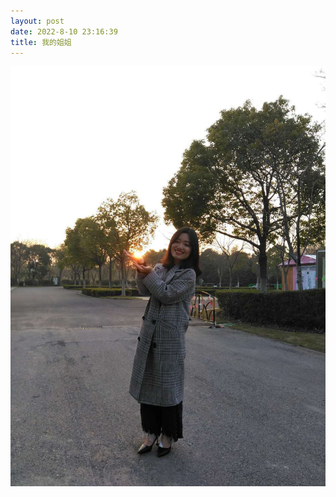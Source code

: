 ```yaml
---
layout: post
date: 2022-8-10 23:16:39
title: 我的姐姐
---
```

![image](https://raw.githubusercontent.com/jj1215/jj1215.github.io/master/images/my-sister.jpg)
